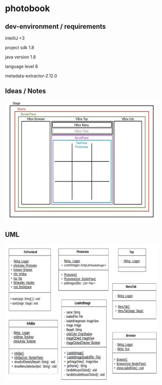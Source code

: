 # photobook

## dev-environment / requirements
intelliJ <3

project sdk 1.8

java version 1.8

language level 8

metadata-extractor-2.12.0


## Ideas / Notes
<img align="center" width="600" height="400" src="./layout.jpg">

## UML
<img align="center" width="700" height="450" src="./UML-Klassendiagramme.png">

